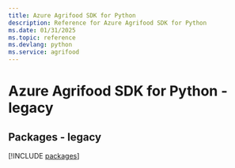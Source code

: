 ```yaml
---
title: Azure Agrifood SDK for Python
description: Reference for Azure Agrifood SDK for Python
ms.date: 01/31/2025
ms.topic: reference
ms.devlang: python
ms.service: agrifood
---
```

# Azure Agrifood SDK for Python - legacy
## Packages - legacy
[!INCLUDE [packages](agrifood-index.md)]